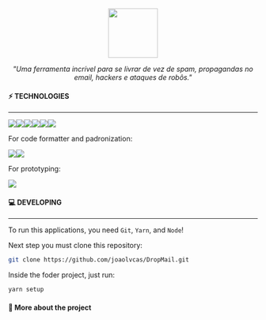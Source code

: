 <br>
<p align="center">
<img align="center" src="https://temp-mail-blond.vercel.app/static/media/tempmail.d479dc225a0d1eac18bd.png" width='100' height='100' />
</p>
<p align="center"><i>"Uma ferramenta incrível para se livrar de vez de spam, propagandas no email, hackers e ataques de robôs."</i></p>

#### ⚡️ TECHNOLOGIES

---

<div style="display: flex; flex-direction: row;">
  <img src="https://img.shields.io/badge/React-61DAFB.svg?style=for-the-badge&logo=React&logoColor=black" />
  <img src="https://img.shields.io/badge/TypeScript-3178C6.svg?style=for-the-badge&logo=TypeScript&logoColor=white" />
  <img src="https://img.shields.io/badge/Apollo%20GraphQL-311C87.svg?style=for-the-badge&logo=Apollo-GraphQL&logoColor=white" />
  <img src="https://img.shields.io/badge/GraphQL-E10098.svg?style=for-the-badge&logo=GraphQL&logoColor=white" />
  <img src="https://img.shields.io/badge/Recoil-3578E5.svg?style=for-the-badge&logo=Recoil&logoColor=white" />
  <img src="https://img.shields.io/badge/styledcomponents-DB7093.svg?style=for-the-badge&logo=styled-components&logoColor=white" />
</div>


For code formatter and padronization:

<div style="display: flex; flex-direction: row;">
  <img src="https://img.shields.io/badge/ESLint-4B32C3.svg?style=for-the-badge&logo=ESLint&logoColor=white" />
  <img src="https://img.shields.io/badge/Prettier-F7B93E.svg?style=for-the-badge&logo=Prettier&logoColor=black" />
</div>

For prototyping:

<img src="https://img.shields.io/badge/Figma-F24E1E.svg?style=for-the-badge&logo=Figma&logoColor=white" />

#### 💻 DEVELOPING

---

To run this applications, you need `Git`, `Yarn`, and `Node`!

Next step you must clone this repository:

```bash
git clone https://github.com/joaolvcas/DropMail.git
```

Inside the foder project, just run:

```bash
yarn setup
```
#### 🎥 More about the project
